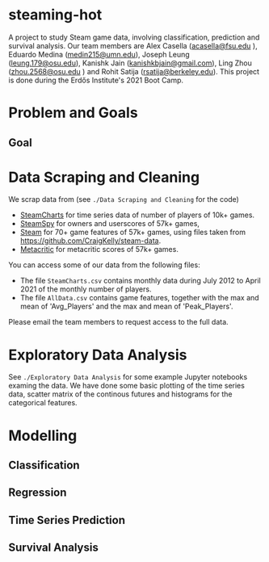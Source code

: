 # steaming-hot
A project to study Steam game data, involving classification, prediction and survival analysis. Our team members are Alex Casella (acasella@fsu.edu
), Eduardo Medina (medin215@umn.edu), Joseph Leung (leung.179@osu.edu), Kanishk Jain (kanishkbjain@gmail.com), Ling Zhou (zhou.2568@osu.edu
) and Rohit Satija (rsatija@berkeley.edu). This project is done during the Erdős Institute's 2021 Boot Camp.

# Problem and Goals

## Goal

# Data Scraping and Cleaning

We scrap data from (see ``./Data Scraping and Cleaning`` for the code)
- [SteamCharts](https://steamcharts.com/) for time series data of number of players of 10k+ games.
- [SteamSpy](https://steamspy.com/) for owners and userscores of 57k+ games, 
- [Steam](https://store.steampowered.com/) for 70+ game features of 57k+ games, using files taken from https://github.com/CraigKelly/steam-data.
- [Metacritic](https://www.metacritic.com/) for metacritic scores of 57k+ games.

You can access some of our data from the following files:
- The file `SteamCharts.csv` contains monthly data during July 2012 to April 2021 of the monthly number of players.
- The file `AllData.csv` contains game features, together with the max and mean of 'Avg_Players' and the max and mean of 'Peak_Players'.

Please email the team members to request access to the full data. 

# Exploratory Data Analysis

See ``./Exploratory Data Analysis`` for some example Jupyter notebooks examing the data. We have done some basic plotting of the time series data, scatter matrix of the continous futures and histograms for the categorical features.

# Modelling

## Classification

## Regression

## Time Series Prediction

## Survival Analysis
